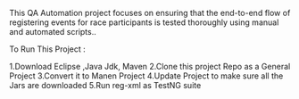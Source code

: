 This QA Automation project focuses on ensuring that the end-to-end flow of registering events for race participants is tested thoroughly using manual and automated scripts..

To Run This Project :

1.Download Eclipse ,Java Jdk, Maven 
2.Clone this project Repo as a General Project 
3.Convert it to Manen Project 
4.Update Project to make sure all the Jars are downloaded 
5.Run reg-xml as TestNG suite



